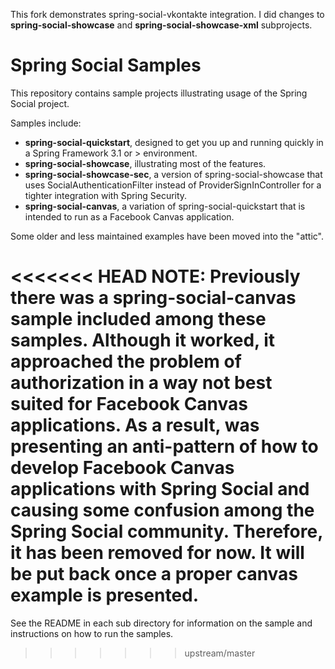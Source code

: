 This fork demonstrates spring-social-vkontakte integration.
I did changes to **spring-social-showcase** and **spring-social-showcase-xml** subprojects.

Spring Social Samples
=====================
This repository contains sample projects illustrating usage of the Spring Social project.

Samples include:
 * **spring-social-quickstart**, designed to get you up and running quickly in a Spring Framework 3.1 or > environment.
 * **spring-social-showcase**, illustrating most of the features.
 * **spring-social-showcase-sec**, a version of spring-social-showcase that uses SocialAuthenticationFilter instead of  ProviderSignInController for a tighter integration with Spring Security. 
 * **spring-social-canvas**, a variation of spring-social-quickstart that is intended to run as a Facebook Canvas application.

Some older and less maintained examples have been moved into the "attic".

<<<<<<< HEAD
**NOTE**: Previously there was a **spring-social-canvas** sample included among these samples. Although it worked, it approached the problem of authorization in a way not best suited for Facebook Canvas applications. As a result, was presenting an anti-pattern of how to develop Facebook Canvas applications with Spring Social and causing some confusion among the Spring Social community. Therefore, it has been removed for now. It will be put back once a proper canvas example is presented.
=======
See the README in each sub directory for information on the sample and instructions on how to run the samples.
>>>>>>> upstream/master
